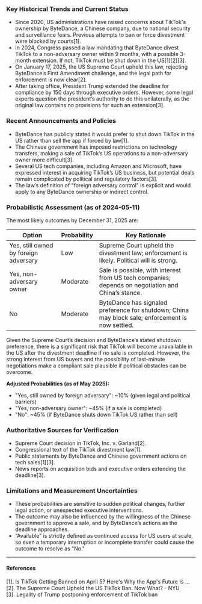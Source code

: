 ### Key Historical Trends and Current Status

- Since 2020, US administrations have raised concerns about TikTok's ownership by ByteDance, a Chinese company, due to national security and surveillance fears. Previous attempts to ban or force divestment were blocked by courts[1].
- In 2024, Congress passed a law mandating that ByteDance divest TikTok to a non-adversary owner within 9 months, with a possible 3-month extension. If not, TikTok must be shut down in the US[1][2][3].
- On January 17, 2025, the US Supreme Court upheld this law, rejecting ByteDance’s First Amendment challenge, and the legal path for enforcement is now clear[2].
- After taking office, President Trump extended the deadline for compliance by 150 days through executive orders. However, some legal experts question the president’s authority to do this unilaterally, as the original law contains no provisions for such an extension[3].

### Recent Announcements and Policies

- ByteDance has publicly stated it would prefer to shut down TikTok in the US rather than sell the app if forced by law[1].
- The Chinese government has imposed restrictions on technology transfers, making a sale of TikTok’s US operations to a non-adversary owner more difficult[3].
- Several US tech companies, including Amazon and Microsoft, have expressed interest in acquiring TikTok’s US business, but potential deals remain complicated by political and regulatory factors[3].
- The law’s definition of "foreign adversary control" is explicit and would apply to any ByteDance ownership or indirect control.

### Probabilistic Assessment (as of 2024-05-11)

The most likely outcomes by December 31, 2025 are:

| Option                                 | Probability | Key Rationale                                                                                   |
|-----------------------------------------|-------------|--------------------------------------------------------------------------------------------------|
| Yes, still owned by foreign adversary   | Low         | Supreme Court upheld the divestment law; enforcement is likely. Political will is strong.         |
| Yes, non-adversary owner                | Moderate    | Sale is possible, with interest from US tech companies; depends on negotiation and China’s stance.|
| No                                      | Moderate    | ByteDance has signaled preference for shutdown; China may block sale; enforcement is now settled. |

Given the Supreme Court’s decision and ByteDance’s stated shutdown preference, there is a significant risk that TikTok will become unavailable in the US after the divestment deadline if no sale is completed. However, the strong interest from US buyers and the possibility of last-minute negotiations make a compliant sale plausible if political obstacles can be overcome.

**Adjusted Probabilities (as of May 2025):**
- "Yes, still owned by foreign adversary": ~10% (given legal and political barriers)
- "Yes, non-adversary owner": ~45% (if a sale is completed)
- "No": ~45% (if ByteDance shuts down TikTok US rather than sell)

### Authoritative Sources for Verification

- Supreme Court decision in TikTok, Inc. v. Garland[2].
- Congressional text of the TikTok divestment law[1].
- Public statements by ByteDance and Chinese government actions on tech sales[1][3].
- News reports on acquisition bids and executive orders extending the deadline[3].

### Limitations and Measurement Uncertainties

- These probabilities are sensitive to sudden political changes, further legal action, or unexpected executive interventions.
- The outcome may also be influenced by the willingness of the Chinese government to approve a sale, and by ByteDance’s actions as the deadline approaches.
- “Available” is strictly defined as continued access for US users at scale, so even a temporary interruption or incomplete transfer could cause the outcome to resolve as "No."

---
#### References
[1]. Is TikTok Getting Banned on April 5? Here's Why the App's Future Is ...  
[2]. The Supreme Court Upheld the US TikTok Ban. Now What? - NYU  
[3]. Legality of Trump postponing enforcement of TikTok ban